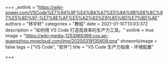 +++
_extlink = "https://wiki-power.com/VSCode%E7%94%9F%E4%BA%A7%E5%8A%9B%E6%8C%87%E5%8D%97-%E7%8E%AF%E5%A2%83%E9%85%8D%E7%BD%AE"
authors = "林宇轩"
categories = "教程"
date = 2021-01-10T13:03:37Z
description = "如何用 VS Code 打造高效率的生产力工具。"
extlink = true
image = "https://wiki-media-1253965369.cos.ap-guangzhou.myqcloud.com/img/20200319135609.png"
showonlyimage = false
tags = ["VS Code", "软件"]
title = "VS Code 生产力指南 - 环境配置"

+++
